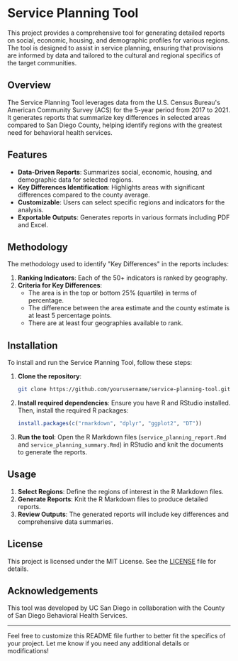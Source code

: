 
# Service Planning Tool

This project provides a comprehensive tool for generating detailed reports on social, economic, housing, and demographic profiles for various regions. The tool is designed to assist in service planning, ensuring that provisions are informed by data and tailored to the cultural and regional specifics of the target communities. 

## Overview

The Service Planning Tool leverages data from the U.S. Census Bureau's American Community Survey (ACS) for the 5-year period from 2017 to 2021. It generates reports that summarize key differences in selected areas compared to San Diego County, helping identify regions with the greatest need for behavioral health services.

## Features

- **Data-Driven Reports**: Summarizes social, economic, housing, and demographic data for selected regions.
- **Key Differences Identification**: Highlights areas with significant differences compared to the county average.
- **Customizable**: Users can select specific regions and indicators for the analysis.
- **Exportable Outputs**: Generates reports in various formats including PDF and Excel.

## Methodology

The methodology used to identify "Key Differences" in the reports includes:

1. **Ranking Indicators**: Each of the 50+ indicators is ranked by geography.
2. **Criteria for Key Differences**:
   - The area is in the top or bottom 25% (quartile) in terms of percentage.
   - The difference between the area estimate and the county estimate is at least 5 percentage points.
   - There are at least four geographies available to rank.

## Installation

To install and run the Service Planning Tool, follow these steps:

1. **Clone the repository**:
    ```bash
    git clone https://github.com/yourusername/service-planning-tool.git
    ```
2. **Install required dependencies**:
    Ensure you have R and RStudio installed. Then, install the required R packages:
    ```R
    install.packages(c("rmarkdown", "dplyr", "ggplot2", "DT"))
    ```
3. **Run the tool**:
    Open the R Markdown files (`service_planning_report.Rmd` and `service_planning_summary.Rmd`) in RStudio and knit the documents to generate the reports.

## Usage

1. **Select Regions**: Define the regions of interest in the R Markdown files.
2. **Generate Reports**: Knit the R Markdown files to produce detailed reports.
3. **Review Outputs**: The generated reports will include key differences and comprehensive data summaries.

## License

This project is licensed under the MIT License. See the [LICENSE](LICENSE) file for details.

## Acknowledgements

This tool was developed by UC San Diego in collaboration with the County of San Diego Behavioral Health Services.

---

Feel free to customize this README file further to better fit the specifics of your project. Let me know if you need any additional details or modifications!
